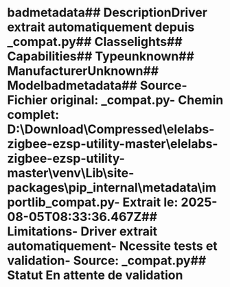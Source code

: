 # badmetadata##  DescriptionDriver extrait automatiquement depuis _compat.py##  Classelights##  Capabilities##  Typeunknown##  ManufacturerUnknown##  Modelbadmetadata##  Source- **Fichier original**: _compat.py- **Chemin complet**: D:\Download\Compressed\elelabs-zigbee-ezsp-utility-master\elelabs-zigbee-ezsp-utility-master\venv\Lib\site-packages\pip\_internal\metadata\importlib\_compat.py- **Extrait le**: 2025-08-05T08:33:36.467Z##  Limitations- Driver extrait automatiquement- Ncessite tests et validation- Source: _compat.py##  Statut En attente de validation